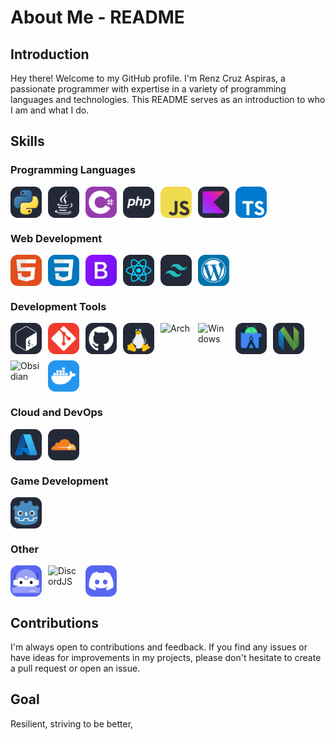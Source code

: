 # About Me - README

## Introduction
Hey there! Welcome to my GitHub profile. I'm Renz Cruz Aspiras, a passionate programmer with expertise in a variety of programming languages and technologies. This README serves as an introduction to who I am and what I do.

## Skills

### Programming Languages
<div style="display: flex; flex-wrap: wrap; gap: 10px;">
  <img src="https://raw.githubusercontent.com/tandpfun/skill-icons/refs/heads/main/icons/Python-Dark.svg" alt="Python" width="50"/>
  <img src="https://raw.githubusercontent.com/tandpfun/skill-icons/refs/heads/main/icons/Java-Dark.svg" alt="Java" width="50"/>
  <img src="https://raw.githubusercontent.com/tandpfun/skill-icons/refs/heads/main/icons/CS.svg" alt="C#" width="50"/>
  <img src="https://raw.githubusercontent.com/tandpfun/skill-icons/refs/heads/main/icons/PHP-Dark.svg" alt="PHP" width="50"/>
  <img src="https://raw.githubusercontent.com/tandpfun/skill-icons/refs/heads/main/icons/JavaScript.svg" alt="JavaScript" width="50"/>
  <img src="https://raw.githubusercontent.com/tandpfun/skill-icons/refs/heads/main/icons/Kotlin-Dark.svg" alt="Kotlin" width="50"/>
  <img src="https://raw.githubusercontent.com/tandpfun/skill-icons/refs/heads/main/icons/TypeScript.svg" alt="TypeScript" width="50"/>
</div>

### Web Development
<div style="display: flex; flex-wrap: wrap; gap: 10px;">
  <img src="https://raw.githubusercontent.com/tandpfun/skill-icons/refs/heads/main/icons/HTML.svg" alt="HTML" width="50"/>
  <img src="https://raw.githubusercontent.com/tandpfun/skill-icons/refs/heads/main/icons/CSS.svg" alt="CSS" width="50"/>
  <img src="https://raw.githubusercontent.com/tandpfun/skill-icons/refs/heads/main/icons/Bootstrap.svg" alt="Bootstrap" width="50"/>
  <img src="https://raw.githubusercontent.com/tandpfun/skill-icons/refs/heads/main/icons/React-Dark.svg" alt="React" width="50"/>
  <img src="https://raw.githubusercontent.com/tandpfun/skill-icons/refs/heads/main/icons/TailwindCSS-Dark.svg" alt="Tailwind" width="50"/>
  <img src="https://raw.githubusercontent.com/tandpfun/skill-icons/refs/heads/main/icons/Wordpress.svg" alt="WordPress" width="50"/>
</div>

### Development Tools
<div style="display: flex; flex-wrap: wrap; gap: 10px;">
  <img src="https://raw.githubusercontent.com/tandpfun/skill-icons/refs/heads/main/icons/Bash-Dark.svg" alt="Bash" width="50"/>
  <img src="https://raw.githubusercontent.com/tandpfun/skill-icons/refs/heads/main/icons/Git.svg" alt="Git" width="50"/>
  <img src="https://raw.githubusercontent.com/tandpfun/skill-icons/refs/heads/main/icons/Github-Dark.svg" alt="Github" width="50"/>
  <img src="https://raw.githubusercontent.com/tandpfun/skill-icons/refs/heads/main/icons/Linux-Dark.svg" alt="Linux" width="50"/>
    <img src="https://raw.githubusercontent.com/tandpfun/skill-icons/refs/heads/main/icons/Arch-Dark.svg" alt="Arch" width="50"/>
  <img src="https://raw.githubusercontent.com/tandpfun/skill-icons/refs/heads/main/icons/Windows-Dark.svg" alt="Windows" width="50"/>
  <img src="https://raw.githubusercontent.com/tandpfun/skill-icons/refs/heads/main/icons/AndroidStudio-Dark.svg" alt="Android Studio" width="50"/>
  <img src="https://raw.githubusercontent.com/tandpfun/skill-icons/refs/heads/main/icons/NeoVim-Dark.svg" alt="NeoVim" width="50"/>
  <img src="https://raw.githubusercontent.com/tandpfun/skill-icons/refs/heads/main/icons/Obsidian-Dark.svg" alt="Obsidian" width="50"/>
  <img src="https://raw.githubusercontent.com/tandpfun/skill-icons/refs/heads/main/icons/Docker.svg" alt="Docker" width="50"/>
</div>

### Cloud and DevOps
<div style="display: flex; flex-wrap: wrap; gap: 10px;">
  <img src="https://raw.githubusercontent.com/tandpfun/skill-icons/refs/heads/main/icons/Azure-Dark.svg" alt="Azure" width="50"/>
  <img src="https://raw.githubusercontent.com/tandpfun/skill-icons/refs/heads/main/icons/Cloudflare-Dark.svg" alt="Cloudflare" width="50"/>
</div>

### Game Development
<div style="display: flex; flex-wrap: wrap; gap: 10px;">
  <img src="https://raw.githubusercontent.com/tandpfun/skill-icons/refs/heads/main/icons/Godot-Dark.svg" alt="Godot" width="50"/>
</div>

### Other
<div style="display: flex; flex-wrap: wrap; gap: 10px;">

  <img src="https://raw.githubusercontent.com/tandpfun/skill-icons/refs/heads/main/icons/DiscordBots.svg" alt="Discord Bots" width="50"/>
  <img src="https://raw.githubusercontent.com/tandpfun/skill-icons/refs/heads/main/icons/DiscordJS-Dark.svg" alt="DiscordJS" width="50"/>
  <img src="https://raw.githubusercontent.com/tandpfun/skill-icons/refs/heads/main/icons/Discord.svg" alt="Discord" width="50"/>
</div>

## Contributions
I'm always open to contributions and feedback. If you find any issues or have ideas for improvements in my projects, please don't hesitate to create a pull request or open an issue.

## Goal
Resilient, striving to be better,
